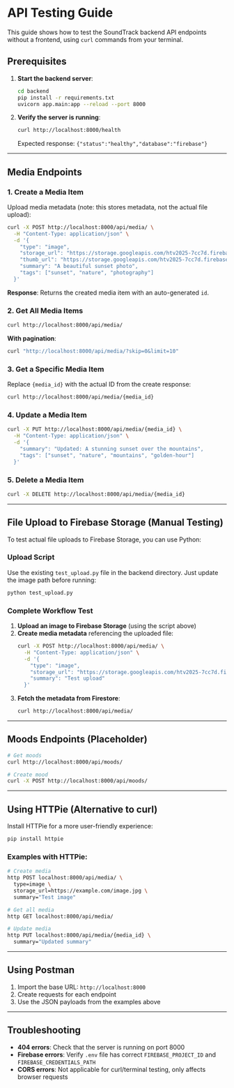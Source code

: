 # API Testing Guide

This guide shows how to test the SoundTrack backend API endpoints without a frontend, using `curl` commands from your terminal.

## Prerequisites

1. **Start the backend server**:
   ```bash
   cd backend
   pip install -r requirements.txt
   uvicorn app.main:app --reload --port 8000
   ```

2. **Verify the server is running**:
   ```bash
   curl http://localhost:8000/health
   ```
   Expected response: `{"status":"healthy","database":"firebase"}`

---

## Media Endpoints

### 1. Create a Media Item

Upload media metadata (note: this stores metadata, not the actual file upload):

```bash
curl -X POST http://localhost:8000/api/media/ \
  -H "Content-Type: application/json" \
  -d '{
    "type": "image",
    "storage_url": "https://storage.googleapis.com/htv2025-7cc7d.firebasestorage.app/test-image.jpg",
    "thumb_url": "https://storage.googleapis.com/htv2025-7cc7d.firebasestorage.app/test-image-thumb.jpg",
    "summary": "A beautiful sunset photo",
    "tags": ["sunset", "nature", "photography"]
  }'
```

**Response**: Returns the created media item with an auto-generated `id`.

### 2. Get All Media Items

```bash
curl http://localhost:8000/api/media/
```

**With pagination**:
```bash
curl "http://localhost:8000/api/media/?skip=0&limit=10"
```

### 3. Get a Specific Media Item

Replace `{media_id}` with the actual ID from the create response:

```bash
curl http://localhost:8000/api/media/{media_id}
```

### 4. Update a Media Item

```bash
curl -X PUT http://localhost:8000/api/media/{media_id} \
  -H "Content-Type: application/json" \
  -d '{
    "summary": "Updated: A stunning sunset over the mountains",
    "tags": ["sunset", "nature", "mountains", "golden-hour"]
  }'
```

### 5. Delete a Media Item

```bash
curl -X DELETE http://localhost:8000/api/media/{media_id}
```

---

## File Upload to Firebase Storage (Manual Testing)

To test actual file uploads to Firebase Storage, you can use Python:

### Upload Script

Use the existing `test_upload.py` file in the backend directory. Just update the image path before running:

```bash
python test_upload.py
```

### Complete Workflow Test

1. **Upload an image to Firebase Storage** (using the script above)
2. **Create media metadata** referencing the uploaded file:
   ```bash
   curl -X POST http://localhost:8000/api/media/ \
     -H "Content-Type: application/json" \
     -d '{
       "type": "image",
       "storage_url": "https://storage.googleapis.com/htv2025-7cc7d.firebasestorage.app/test-uploads/image.jpg",
       "summary": "Test upload"
     }'
   ```
3. **Fetch the metadata from Firestore**:
   ```bash
   curl http://localhost:8000/api/media/
   ```

---

## Moods Endpoints (Placeholder)

```bash
# Get moods
curl http://localhost:8000/api/moods/

# Create mood
curl -X POST http://localhost:8000/api/moods/
```

---

## Using HTTPie (Alternative to curl)

Install HTTPie for a more user-friendly experience:
```bash
pip install httpie
```

### Examples with HTTPie:

```bash
# Create media
http POST localhost:8000/api/media/ \
  type=image \
  storage_url=https://example.com/image.jpg \
  summary="Test image"

# Get all media
http GET localhost:8000/api/media/

# Update media
http PUT localhost:8000/api/media/{media_id} \
  summary="Updated summary"
```

---

## Using Postman

1. Import the base URL: `http://localhost:8000`
2. Create requests for each endpoint
3. Use the JSON payloads from the examples above

---

## Troubleshooting

- **404 errors**: Check that the server is running on port 8000
- **Firebase errors**: Verify `.env` file has correct `FIREBASE_PROJECT_ID` and `FIREBASE_CREDENTIALS_PATH`
- **CORS errors**: Not applicable for curl/terminal testing, only affects browser requests
